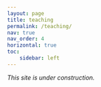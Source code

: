 ```yaml
---
layout: page
title: teaching
permalink: /teaching/
nav: true
nav_order: 4
horizontal: true
toc:
    sidebar: left
---
```


*This site is under construction.*